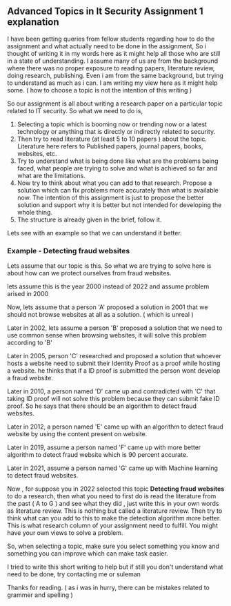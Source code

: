 ## Advanced Topics in It Security Assignment 1 explanation

I have been getting queries from fellow students regarding how to do the assignment and what actually need to be done in the assignment, So i thought of writing it in my words here as it might help all those who are still in a state of understanding. I assume many of us are from the background where there was no proper exposure to reading papers, literature review, doing research, publishing. Even i am from the same background, but trying to understand as much as i can. I am writing my view here as it might help some. ( how to choose a topic is not the intention of this writing )

So our assignment is all about writing a  research paper on a particular topic related to IT security. So what we need to do is, 

1. Selecting a topic which is booming now or trending now or a latest technology or anything that is directly or indirectly related to security. 
2. Then try to read literature (at least 5 to 10 papers ) about the topic. Literature here refers to Published papers, journal papers, books, websites, etc.
3. Try to understand what is being done like what are the problems being faced, what people are trying to solve and what is achieved so far and what are the limitations.
4. Now try to think about what you can add to that research. Propose a solution which can fix problems more accurately than what is available now. The intention of this assignment is just to propose the better solution and support why it is better but not intended for developing the whole thing.
5. The structure is already given in the brief, follow it.


Lets see with an example so that we can understand it better.


### Example  - Detecting fraud websites 

Lets assume that our topic is this. So what we are trying to solve here is about how can we protect ourselves from fraud websites.

lets assume this is the year 2000 instead of 2022 and assume problem arised in 2000

Now, lets assume that a person 'A' proposed a solution in 2001 that we should not browse websites at all as a solution. ( which is unreal )

Later in 2002, lets assume a person 'B' proposed a solution that we need to use common sense when browsing websites, it will solve this problem according to 'B'

Later in 2005, person 'C' researched and proposed a solution that whoever hosts a website need to submit their Identity Proof as a proof while hosting a website. he thinks that if a ID proof is submitted the person wont develop a fraud website.

Later in 2010, a person named 'D' came up and contradicted with 'C' that  taking ID proof will not solve this problem because they can submit fake ID proof. So he says that there should be an algorithm to detect fraud websites.

Later in 2012, a person named 'E' came up with an algorithm to detect fraud website by using the content present on website.

Later in 2019, assume a person named 'F' came up with more better algorithm to detect fraud website which is 90 percent accurate.

Later in 2021, assume a person named 'G' came up with Machine learning to detect fraud websites. 


Now , for suppose you in 2022  selected this topic **Detecting fraud websites** to do a research, then what you need to first do is read the literature from the past ( A to G ) and see what they did , just write this in your own words as literature review. This is nothing but called a literature review. Then try to think what can you add to this to make the detection algorithm more better. This is what research column of your assignment need to fulfill. You might have your own views to solve a problem.



So, when selecting a topic, make sure you select something you know and something you can improve which can make task easier. 



I tried to write this short writing to help but if still you don't understand what need to be done, try contacting me or suleman


Thanks for reading. ( as i was in hurry, there can be mistakes related to grammer and spelling )


